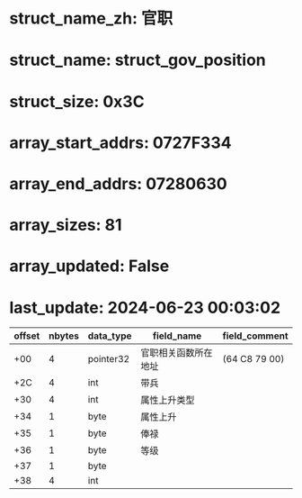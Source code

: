 # struct_name_zh: 官职
# struct_name: struct_gov_position
# struct_size: 0x3C
# array_start_addrs: 0727F334
# array_end_addrs: 07280630
# array_sizes: 81
# array_updated: False
# last_update: 2024-06-23 00:03:02

| offset | nbytes | data_type | field_name           | field_comment |
| ------ | ------ | --------- | -------------------- | ------------- |
| +00    | 4      | pointer32 | 官职相关函数所在地址 | (64 C8 79 00) |
| +2C    | 4      | int       | 带兵                 |               |
| +30    | 4      | int       | 属性上升类型         |               |
| +34    | 1      | byte      | 属性上升             |               |
| +35    | 1      | byte      | 俸禄                 |               |
| +36    | 1      | byte      | 等级                 |               |
| +37    | 1      | byte      |                      |               |
| +38    | 4      | int       |                      |               |
